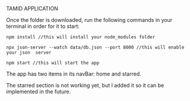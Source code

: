 TAMID APPLICATION

Once the folder is downloaded, run the following commands in your terminal in order for it to start:

    npm install //this will install your node_modules folder

    npx json-server --watch data/db.json --port 8000 //this will enable your json  server

    npm start //this will start the app

The app has two items in its navBar: home and starred. 

The starred section is not working yet, but I added it so it can be implemented in the future.